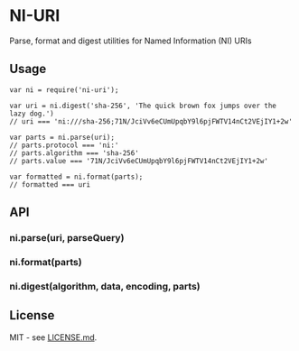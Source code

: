 
NI-URI
======

Parse, format and digest utilities for Named Information (NI) URIs

Usage
-----

    var ni = require('ni-uri');

    var uri = ni.digest('sha-256', 'The quick brown fox jumps over the lazy dog.')
    // uri === 'ni:///sha-256;71N/JciVv6eCUmUpqbY9l6pjFWTV14nCt2VEjIY1+2w'

    var parts = ni.parse(uri);
    // parts.protocol === 'ni:'
    // parts.algorithm === 'sha-256'
    // parts.value === '71N/JciVv6eCUmUpqbY9l6pjFWTV14nCt2VEjIY1+2w'

    var formatted = ni.format(parts);
    // formatted === uri
    
API
---

### ni.parse(uri, parseQuery)
### ni.format(parts)
### ni.digest(algorithm, data, encoding, parts)

License
-------

MIT - see [LICENSE.md](./LICENSE.md).
